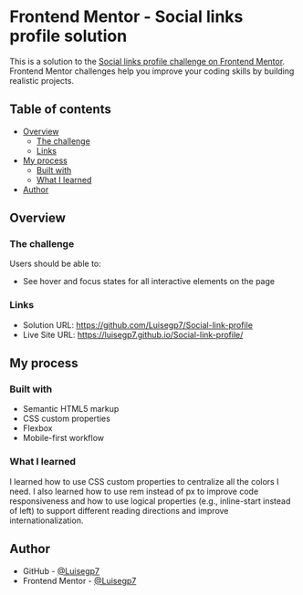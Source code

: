 # Frontend Mentor - Social links profile solution

This is a solution to the [Social links profile challenge on Frontend Mentor](https://www.frontendmentor.io/challenges/social-links-profile-UG32l9m6dQ). Frontend Mentor challenges help you improve your coding skills by building realistic projects. 

## Table of contents

- [Overview](#overview)
  - [The challenge](#the-challenge)
  - [Links](#links)
- [My process](#my-process)
  - [Built with](#built-with)
  - [What I learned](#what-i-learned)
- [Author](#author)

## Overview

### The challenge

Users should be able to:

- See hover and focus states for all interactive elements on the page

### Links

- Solution URL: https://github.com/Luisegp7/Social-link-profile
- Live Site URL: https://luisegp7.github.io/Social-link-profile/

## My process

### Built with

- Semantic HTML5 markup
- CSS custom properties
- Flexbox
- Mobile-first workflow

### What I learned

I learned how to use CSS custom properties to centralize all the colors I need. I also learned how to use rem instead of px to improve code responsiveness and how to use logical properties (e.g., inline-start instead of left) to support different reading directions and improve internationalization. 

## Author

- GitHub - [@Luisegp7](https://github.com/Luisegp7) 
- Frontend Mentor - [@Luisegp7](https://www.frontendmentor.io/profile/Luisegp7)

